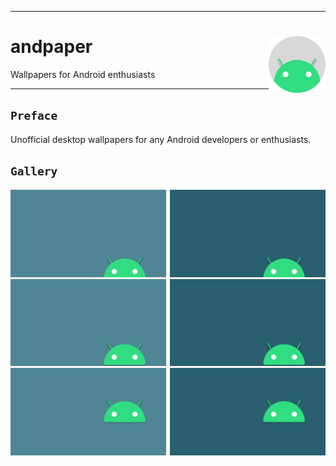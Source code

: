 <hr><div>
<a href="../.."><img align="right" height="91"src="assets/logo.png" alt="logo"></a>
<h1>andpaper</h1>
<p>Wallpapers for Android enthusiasts</p>
</div><hr>

## `Preface`

Unofficial desktop wallpapers for any Android developers or enthusiasts.

## `Gallery`

<a href="src/android-bottom-bright.png"><img src="src/android-bottom-bright.svg" width="49.45%"/></a><a><img src="assets/blank.png" width="1.1%"/></a><a href="src/android-bottom-darken.png"><img src="src/android-bottom-darken.svg" width="49.45%"/></a>
<a href="src/android-higher-bright.png"><img src="src/android-higher-bright.svg" width="49.45%"/></a><a><img src="assets/blank.png" width="1.1%"/></a><a href="src/android-higher-darken.png"><img src="src/android-higher-darken.svg" width="49.45%"/></a>
<a href="src/android-middle-bright.png"><img src="src/android-middle-bright.svg" width="49.45%"/></a><a><img src="assets/blank.png" width="1.1%"/></a><a href="src/android-middle-darken.png"><img src="src/android-middle-darken.svg" width="49.45%"/></a>